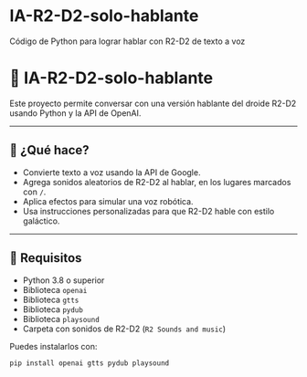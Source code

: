 # IA-R2-D2-solo-hablante
Código de Python para lograr hablar con R2-D2 de texto a voz

# 🤖 IA-R2-D2-solo-hablante

Este proyecto permite conversar con una versión hablante del droide R2-D2 usando Python y la API de OpenAI.

---

## 🧠 ¿Qué hace?

- Convierte texto a voz usando la API de Google.
- Agrega sonidos aleatorios de R2-D2 al hablar, en los lugares marcados con `/`.
- Aplica efectos para simular una voz robótica.
- Usa instrucciones personalizadas para que R2-D2 hable con estilo galáctico.

---

## 🚀 Requisitos

- Python 3.8 o superior
- Biblioteca `openai`
- Biblioteca `gtts`
- Biblioteca `pydub`
- Biblioteca `playsound`
- Carpeta con sonidos de R2-D2 (`R2 Sounds and music`)

Puedes instalarlos con:

```bash
pip install openai gtts pydub playsound
